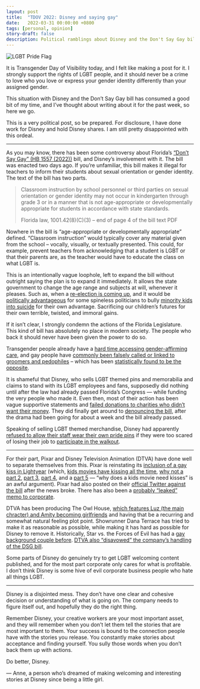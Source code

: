 ```yaml
---
layout: post
title:  "TDOV 2022: Disney and saying gay"
date:   2022-03-31 00:00:00 +0800
tags: [personal, opinion]
story-draft: false
description: Political ramblings about Disney and the Don't Say Gay bill.
---
```


![LGBT Pride Flag](https://cdn.anneimation.com/misc-assets/lgbt-pride-flag-redesign-hero.jpg)

It is Transgender Day of Visibility today, and I felt like making a post for it. I strongly support the rights of LGBT people, and it should never be a crime to love who you love or express your gender identity differently than your assigned gender.

This situation with Disney and the Don’t Say Gay bill has consumed a good bit of my time, and I’ve thought about writing about it for the past week, so here we go.

This is a very political post, so be prepared. For disclosure, I have done work for Disney and hold Disney shares. I am still pretty disappointed with this ordeal.

---

As you may know, there has been some controversy about Florida’s [“Don’t Say Gay” (HB 1557 (2022))](https://www.flsenate.gov/Session/Bill/2022/1557) bill, and Disney’s involvement with it. The bill was enacted two days ago. If you’re unfamiliar, this bill makes it illegal for teachers to inform their students about sexual orientation or gender identity. The text of the bill has two parts.

> Classroom instruction by school personnel or third parties on sexual orientation or gender identity may not occur in kindergarten through grade 3 or in a manner that is not age-appropriate or developmentally appropriate for students in accordance with state standards.
> 
> Florida law, 1001.42(8)(C)(3) – end of page 4 of the bill text PDF

Nowhere in the bill is “age-appropriate or developmentally appropriate” defined. “Classroom instruction” would typically cover any material given from the school – vocally, visually, or textually presented. This could, for example, prevent teachers from acknowledging that a student is LGBT or that their parents are, as the teacher would have to educate the class on what LGBT is.

This is an intentionally vague loophole, left to expand the bill without outright saying the plan is to expand it immediately. It allows the state government to change the age range and subjects at will, whenever it pleases. Such as, when a [re-election is coming up](https://en.wikipedia.org/wiki/2022_Florida_gubernatorial_election), and it would be [politically advantageous](https://polls.saintleo.edu/desantis-job-approval-at-58-8-percent-saint-leo-university-poll-shows-while-handling-of-covid-pandemic-equally-approved/) for some spineless politicians to bully [minority kids into suicide](https://www.ncbi.nlm.nih.gov/pmc/articles/PMC5178031/) for their own advantage. Sacrificing our children’s futures for their own terrible, twisted, and immoral gains.

If it isn’t clear, I strongly condemn the actions of the Florida Legislature. This kind of bill has absolutely no place in modern society. The people who back it should never have been given the power to do so.

Transgender people already have a [hard time accessing gender-affirming care](https://www.ncbi.nlm.nih.gov/pmc/articles/PMC5842950/), and gay people have [commonly been falsely called or linked to groomers and pedophiles](https://www.ncbi.nlm.nih.gov/pmc/articles/PMC5842950/) – which has been [statistically found to be the opposite](https://pubmed.ncbi.nlm.nih.gov/8008535/).

It is shameful that Disney, who sells LGBT themed pins and memorabilia and claims to stand with its LGBT employees and fans, supposedly did nothing until after the law had already passed Florida’s Congress — while funding the very people who made it. Even then, most of their action has been vague supportive statements and [failed donations to charities who didn’t want their money](https://www.hrc.org/press-releases/human-rights-campaign-refuses-money-from-disney-until-meaningful-action-is-taken-to-combat-floridas-dont-say-gay-or-trans-bill). They did finally get around to [denouncing the bill](https://twitter.com/WaltDisneyCo/status/1508494672817123330), after the drama had been going for about a week and the bill already passed.

Speaking of selling LGBT themed merchandise, Disney had apparently [refused to allow their staff wear their own pride pins](https://twitter.com/disneywalkout/status/1506057714119503873) if they were too scared of losing their job to [participate in the walkout](https://www.npr.org/2022/03/22/1088048998/disney-walkout-dont-say-gay-bill).

---

For their part, Pixar and Disney Television Animation (DTVA) have done well to separate themselves from this. Pixar is reinstating its [inclusion of a gay kiss in Lightyear](https://variety.com/2022/film/news/pixar-lightyear-same-sex-kiss-1235209179/) (which, [kids movies have kissing all the time](https://www.deviantart.com/dramamasks22/art/Disney-Kisses-in-Movies-Part-1-373383713), [why not a part 2](https://www.deviantart.com/dramamasks22/art/Disney-Kisses-in-Movies-Part-2-373383995), [part 3](https://www.deviantart.com/dramamasks22/art/Disney-Kisses-in-Movies-Part-3-417035966), [part 4](https://www.deviantart.com/dramamasks22/art/Disney-Kisses-in-Movies-Part-4-632356702), and a [part 5](https://www.deviantart.com/dramamasks22/art/Disney-Kisses-in-Movies-Part-5-827628074) — “why does a kids movie need kisses” is an awful argument). Pixar had also posted on their [official Twitter against the bill](https://twitter.com/Pixar/status/1503905987907899394) after the news broke. There has also been a [probably “leaked” memo to corporate](https://twitter.com/JuddLegum/status/1501728898865844225).

DTVA has been producing The Owl House, [which features Luz (the main chracter) and Amity becoming girlfriends](https://comicbook.com/tv-shows/news/the-owl-house-luz-amity-internet-reactions/) and having that be a recurring and somewhat natural feeling plot point. Showrunner Dana Terrace has tried to make it as reasonable as possible, while making it has hard as possible for Disney to remove it. Historically, Star vs. the Forces of Evil has had a [gay background couple before](https://ew.com/tv/2017/03/03/disney-first-gay-kiss-star-vs-forces-of-evil/). [DTVA also “disavowed” the company’s handling of the DSG bill](https://www.hollywoodreporter.com/tv/tv-news/disney-tv-animation-bob-chapek-dont-say-gay-bill-1235108612/).

Some parts of Disney do genuinely try to get LGBT welcoming content published, and for the most part corporate only cares for what is profitable. I don’t think Disney is some hive of evil corporate business people who hate all things LGBT.

---

Disney is a disjointed mess. They don’t have one clear and cohesive decision or understanding of what is going on. The company needs to figure itself out, and hopefully they do the right thing.

Remember Disney, your creative workers are your most important asset, and they will remember when you don’t let them tell the stories that are most important to them. Your success is bound to the connection people have with the stories you release. You constantly make stories about acceptance and finding yourself. You sully those words when you don’t back them up with actions.

Do better, Disney.

— Anne, a person who’s dreamed of making welcoming and interesting stories at Disney since being a little girl.